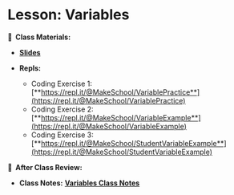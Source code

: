 <!-- .slide: data-background="./Images/header.svg" data-background-repeat="none" data-background-size="40% 40%" data-background-position="center 10%" class="header" -->

# Lesson: Variables

<!-- Put a link to the slides so that students can find them -->

**📝 &nbsp;Class Materials:**

<!-- Put a link to the slides -->

- [**Slides**](https://docs.google.com/presentation/d/13rjgdi8tUD28S3ItSQEAPShqvxGmtcyc8hJxlKz8ZjY/edit?usp=drive_web&ouid=118040253597909891899)
- **Repls:**

  - Coding Exercise 1: [**https://repl.it/@MakeSchool/VariablePractice**](https://repl.it/@MakeSchool/VariablePractice)
  - Coding Exercise 2: [**https://repl.it/@MakeSchool/VariableExample**](https://repl.it/@MakeSchool/VariableExample)
  - Coding Exercise 3: [**https://repl.it/@MakeSchool/StudentVariableExample**](https://repl.it/@MakeSchool/StudentVariableExample)

**📖 &nbsp;After Class Review:**

- **Class Notes:** [**Variables Class Notes**](https://docs.google.com/document/d/1WWzFFG97rWNiUE1y6JkTI2ZXG0lHQOkLFxQns6PLcSU/edit?usp=sharing)

<!-- > -->
